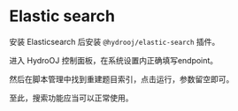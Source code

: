 # Elastic search

安装 Elasticsearch 后安装 `@hydrooj/elastic-search` 插件。

进入 HydroOJ 控制面板，在系统设置内正确填写endpoint。

然后在脚本管理中找到重建题目索引，点击运行，参数留空即可。

至此，搜索功能应当可以正常使用。

